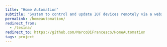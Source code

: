 ```yaml
---
title: "Home Automation"
subtitle: "System to control and update IOT devices remotely via a website"
permalink: /homeautomation/
redirect_from:
  - /tesina/
redirect_to: https://github.com/MarcoDiFrancesco/HomeAutomation
tags: project
---
```

